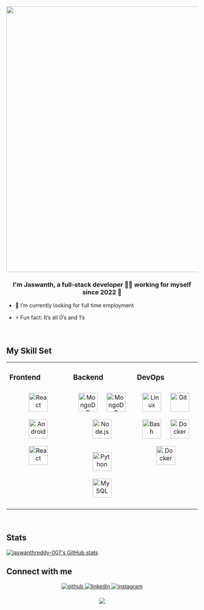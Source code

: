 <div align="center">
<img src="https://user-images.githubusercontent.com/88081034/212553749-92b8d3af-cfa7-428d-a935-99ae72177502.gif" align="center" height="" width="700" />
</div>  
  

### <div align="center">I'm Jaswanth, a full-stack  developer 👨‍💻 working for myself since 2022 🚀</div>  
  

- 🔭 I’m currently looking for full time employment
    

- ⚡ Fun fact:  It’s all 0’s and 1’s
  

<br/>  


## My Skill Set  
<table><tr><td valign="top" width="33%">



### Frontend  
<div align="center">  
 
<a href="https://flutter.dev/" target="_blank"><img style="margin: 10px" src="https://profilinator.rishav.dev/skills-assets/flutterio-icon.svg" alt="React" height="50" /></a>  
<a href="https://www.android.com/intl/en_in/" target="_blank"><img style="margin: 10px" src="https://profilinator.rishav.dev/skills-assets/android-original-wordmark.svg" alt="Android" height="50" /></a>  
<a href="https://reactjs.org/" target="_blank"><img style="margin: 10px" src="https://profilinator.rishav.dev/skills-assets/react-original-wordmark.svg" alt="React" height="50" /></a> 
</td><td valign="top" width="33%">



### Backend  
<div align="center">  
<a href="https://flask.palletsprojects.com/en/2.3.x/" target="_blank"><img style="margin: 10px" src="https://profilinator.rishav.dev/skills-assets/flask.png" alt="MongoDB" height="50" /></a>  
<a href="https://www.mongodb.com/" target="_blank"><img style="margin: 10px" src="https://profilinator.rishav.dev/skills-assets/mongodb-original-wordmark.svg" alt="MongoDB" height="50" /></a>  
<a href="https://nodejs.org/" target="_blank"><img style="margin: 10px" src="https://profilinator.rishav.dev/skills-assets/nodejs-original-wordmark.svg" alt="Node.js" height="50" /></a>  

<a href="https://www.python.org/" target="_blank"><img style="margin: 10px" src="https://profilinator.rishav.dev/skills-assets/python-original.svg" alt="Python" height="50" /></a>  
<a href="https://www.mysql.com/" target="_blank"><img style="margin: 10px" src="https://profilinator.rishav.dev/skills-assets/mysql-original-wordmark.svg" alt="MySQL" height="50" /></a>  
</div>

</td><td valign="top" width="33%">



### DevOps  
<div align="center">  
<a href="https://www.linux.org/" target="_blank"><img style="margin: 10px" src="https://profilinator.rishav.dev/skills-assets/linux-original.svg" alt="Linux" height="50" /></a>  
<a href="https://github.com/" target="_blank"><img style="margin: 10px" src="https://profilinator.rishav.dev/skills-assets/git-scm-icon.svg" alt="Git" height="50" /></a>  
<a href="https://www.gnu.org/software/bash/" target="_blank"><img style="margin: 10px" src="https://profilinator.rishav.dev/skills-assets/gnu_bash-icon.svg" alt="Bash" height="50" /></a>  
<a href="https://www.docker.com/" target="_blank"><img style="margin: 10px" src="https://profilinator.rishav.dev/skills-assets/docker-original-wordmark.svg" alt="Docker" height="50" /></a>  
<a href="https://www.jenkins.io/" target="_blank"><img style="margin: 10px" src="https://profilinator.rishav.dev/skills-assets/jenkins-icon.svg" alt="Docker" height="50" /></a>  
</div>

</td></tr></table>  

<br/>  


## Stats
<a href="http://www.github.com/jaswanthreddy-007"><img src="https://stats-six-zeta.vercel.app/api?username=jaswanthreddy-007&show_icons=true&hide=&count_private=true&title_color=0891b2&text_color=ffffff&icon_color=0891b2&bg_color=1c1917&hide_border=true&show_icons=true" alt="jaswanthreddy-007's GitHub stats" /></a>

## Connect with me  
<div align="center">
<a href="https://github.com/jaswanthreddy-007" target="_blank">
<img src=https://img.shields.io/badge/github-%2324292e.svg?&style=for-the-badge&logo=github&logoColor=white alt=github style="margin-bottom: 5px;" />
</a>
<a href="https://linkedin.com/in/jaswanth-reddy-somula-63833b1b9/" target="_blank">
<img src=https://img.shields.io/badge/linkedin-%231E77B5.svg?&style=for-the-badge&logo=linkedin&logoColor=white alt=linkedin style="margin-bottom: 5px;" />
</a>
<a href="https://instagram.com/jaswanth___reddy" target="_blank">
<img src=https://img.shields.io/badge/instagram-%23000000.svg?&style=for-the-badge&logo=instagram&logoColor=white alt=instagram style="margin-bottom: 5px;" />
</a>  
</div>  
  

 

  

<br/>  

<div align="center">
<img src="https://komarev.com/ghpvc/?username=jaswanthreddy-007&&style=flat-square" align="center" />
</div>  
  
